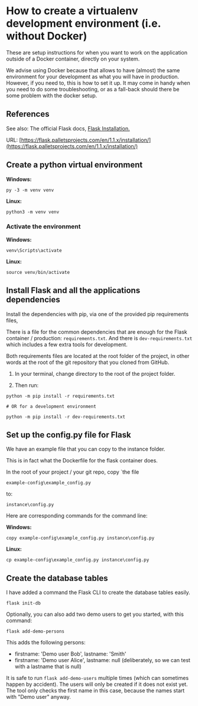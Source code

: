 # How to create a virtualenv development environment (i.e. without Docker)

These are setup instructions for when you want to work on the application outside of a Docker container, directly on your system.

We advise using Docker because that allows to have (almost) the same environment for your development as what you will have in production.
However, if you need to, this is how to set it up. It may come in handy when you need to do some troubleshooting, or as a fall-back should there be some problem with the docker setup.

## References

See also:  The official Flask docs, [Flask Installation.](https://flask.palletsprojects.com/en/1.1.x/installation/)

URL: [https://flask.palletsprojects.com/en/1.1.x/installation/](https://flask.palletsprojects.com/en/1.1.x/installation/)

## Create a python virtual environment

**Windows:**

    py -3 -m venv venv

**Linux:**

    python3 -m venv venv

### Activate the environment

**Windows:**

    venv\Scripts\activate

**Linux:**

    source venv/bin/activate

## Install Flask and all the applications dependencies

Install the dependencies with pip, via one of the provided pip requirements files, 

There is a file for the common dependencies that are enough for the Flask container / production:
`requirements.txt`.
And there is `dev-requirements.txt` which includes a few extra tools for development.

Both requirements files are located at the root folder of the project, in other words at the root of the git repository that you cloned from GitHub.

1. In your terminal, change directory to the root of the project folder.

2. Then run:

```
python -m pip install -r requirements.txt

# OR for a development environment

python -m pip install -r dev-requirements.txt
```

## Set up the config.py file for Flask

We have an example file that you can copy to the instance folder.

This is in fact what the Dockerfile for the flask container does.

In the root of your project / your git repo, copy `the file 

    example-config\example_config.py

to:

    instance\config.py

Here are corresponding commands for the command line:

**Windows:**

    copy example-config\example_config.py instance\config.py

**Linux:**

    cp example-config\example_config.py instance\config.py

## Create the database tables

I have added a command the Flask CLI to create the database tables easily.

    flask init-db

Optionally, you can also add two demo users to get you started, with this command:

    flask add-demo-persons

This adds the following persons:

- firstname: 'Demo user Bob', lastname: 'Smith'
- firstname: 'Demo user Alice', lastname: null (deliberately, so we can test with a lastname that is null)

It is safe to run `flask add-demo-users` multiple times (which can sometimes happen by accident).
The users will only be created if it does not exist yet. The tool only checks the first name in this case, because the names start with "Demo user" anyway.
